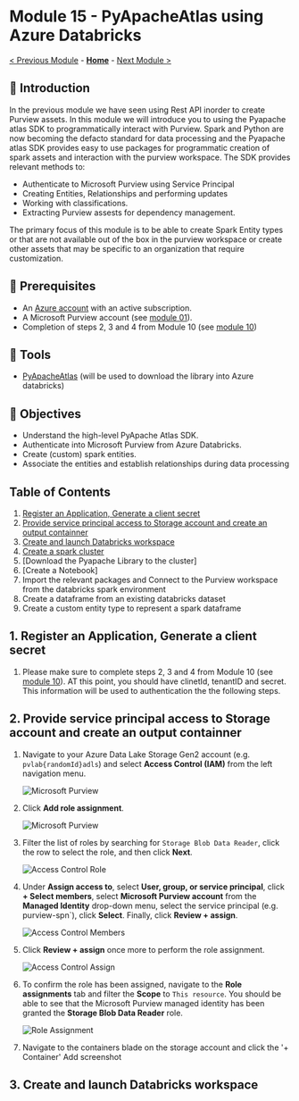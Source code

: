 # Module 15 - PyApacheAtlas using Azure Databricks

[< Previous Module](../modules/module09.md) - **[Home](../README.md)** - [Next Module >](../modules/module11.md)

## :loudspeaker: Introduction

In the previous module we have seen using Rest API inorder to create Purview assets. In this module we will introduce you to using the Pyapache atlas SDK to programmatically interact with Purview. Spark and Python are now becoming the defacto standard for data processing and the Pyapache atlas SDK provides easy to use packages for programmatic creation of spark assets and interaction with the purview workspace. The SDK provides relevant methods to:

* Authenticate to Microsoft Purview using Service Principal
* Creating Entities, Relationships and performing updates 
* Working with classifications.
* Extracting Purview assests for dependency management.

The primary focus of this module is to be able to create Spark Entity types or that are not available out of the box in the purview workspace or create  other assets that may be specific to an organization that require customization.

## :thinking: Prerequisites

* An [Azure account](https://azure.microsoft.com/free/) with an active subscription.
* A Microsoft Purview account (see [module 01](../modules/module01.md)).
* Completion of steps 2, 3 and 4 from Module 10 (see [module 10](../modules/module10.md))

## :hammer: Tools

* [PyApacheAtlas](https://pypi.org/project/pyapacheatlas/) (will be used to download the library into Azure databricks)

## :dart: Objectives

* Understand the high-level PyApache Atlas SDK.
* Authenticate into Microsoft Purview from Azure Databricks.
* Create (custom) spark entities.
* Associate the entities and establish relationships during data processing

## Table of Contents

1. [Register an Application, Generate a client secret](#1-register-an-application)
2. [Provide service principal access to Storage account and create an output containner](#2-provide-access-and-create-container)
3. [Create and launch Databricks workspace](#3-create-launch-databricks)
4. [Create a spark cluster](#4-create-spark-cluster)
6. [Download the Pyapache Library to the cluster]
7. [Create a Notebook]
8. Import the relevant packages and Connect to the Purview workspace from the databricks spark environment
9. Create a dataframe from an existing databricks dataset
10. Create a custom entity type to represent a spark dataframe


## 1. Register an Application, Generate a client secret

1. Please make sure to complete steps 2, 3 and 4 from Module 10 (see [module 10](../modules/module10.md)). AT this point, you should have clinetId, tenantID and secret. This information will be used to authentication the the following steps.

## 2. Provide service principal access to Storage account and create an output containner 
 
 1. Navigate to your Azure Data Lake Storage Gen2 account (e.g. `pvlab{randomId}adls`) and select **Access Control (IAM)** from the left navigation menu.

    ![Microsoft Purview](../images/module02/02.01-storage-access.png)

2. Click **Add role assignment**.

    ![Microsoft Purview](../images/module02/02.02-storage-addrole.png)

3. Filter the list of roles by searching for `Storage Blob Data Reader`, click the row to select the role, and then click **Next**.

    ![Access Control Role](../images/module02/02.03-access-role.png)

4. Under **Assign access to**, select **User, group, or service principal**, click **+ Select members**, select **Microsoft Purview account** from the **Managed Identity** drop-down menu, select the service principal (e.g. purview-spn`), click **Select**. Finally, click **Review + assign**.

    ![Access Control Members](../images/module02/02.05-access-members.png)

5. Click **Review + assign** once more to perform the role assignment.

    ![Access Control Assign](../images/module02/02.06-access-assign.png)

6. To confirm the role has been assigned, navigate to the **Role assignments** tab and filter the **Scope** to `This resource`. You should be able to see that the Microsoft Purview managed identity has been granted the **Storage Blob Data Reader** role.

    ![Role Assignment](../images/module02/02.11-role-assignment.png)

7. Navigate to the containers blade on the storage account and click the '+ Container' 
    Add screenshot

## 3. Create and launch Databricks workspace 

